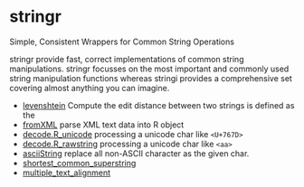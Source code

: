 # stringr

Simple, Consistent Wrappers for Common String Operations
 
 stringr provide fast, correct implementations of common string manipulations. 
 stringr focusses on the most important and commonly used string manipulation 
 functions whereas stringi provides a comprehensive set covering almost anything 
 you can imagine.

+ [levenshtein](stringr/levenshtein.1) Compute the edit distance between two strings is defined as the 
+ [fromXML](stringr/fromXML.1) parse XML text data into R object
+ [decode.R_unicode](stringr/decode.R_unicode.1) processing a unicode char like ``<U+767D>``
+ [decode.R_rawstring](stringr/decode.R_rawstring.1) processing a unicode char like ``<aa>``
+ [asciiString](stringr/asciiString.1) replace all non-ASCII character as the given char.
+ [shortest_common_superstring](stringr/shortest_common_superstring.1) 
+ [multiple_text_alignment](stringr/multiple_text_alignment.1) 
